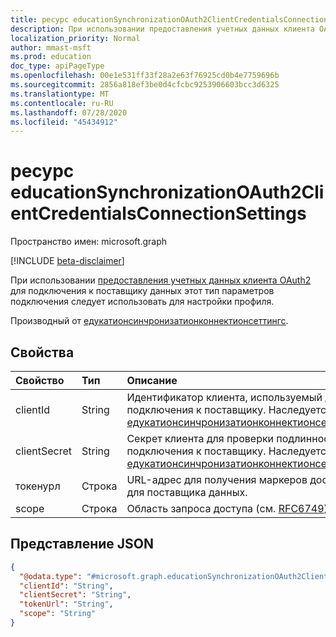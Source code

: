 ```yaml
---
title: ресурс educationSynchronizationOAuth2ClientCredentialsConnectionSettings
description: При использовании предоставления учетных данных клиента OAuth2 для подключения к поставщику данных этот тип параметров подключения следует использовать для настройки профиля.
localization_priority: Normal
author: mmast-msft
ms.prod: education
doc_type: apiPageType
ms.openlocfilehash: 00e1e531ff33f28a2e63f76925cd0b4e7759696b
ms.sourcegitcommit: 2856a818ef3be0d4cfcbc9253906603bcc3d6325
ms.translationtype: MT
ms.contentlocale: ru-RU
ms.lasthandoff: 07/28/2020
ms.locfileid: "45434912"
---
```

# <a name="educationsynchronizationoauth2clientcredentialsconnectionsettings-resource"></a>ресурс educationSynchronizationOAuth2ClientCredentialsConnectionSettings

Пространство имен: microsoft.graph

[!INCLUDE [beta-disclaimer](../../includes/beta-disclaimer.md)]

При использовании [предоставления учетных данных клиента OAuth2](https://tools.ietf.org/html/rfc6749#section-4.4) для подключения к поставщику данных этот тип параметров подключения следует использовать для настройки профиля.

Производный от [едукатионсинчронизатионконнектионсеттингс].

## <a name="properties"></a>Свойства

| Свойство     | Тип   | Описание                                                                                                                |
| :----------- | :----- | :------------------------------------------------------------------------------------------------------------------------- |
| clientId     | String | Идентификатор клиента, используемый для подключения к поставщику. Наследуется от [едукатионсинчронизатионконнектионсеттингс].                    |
| clientSecret | String | Секрет клиента для проверки подлинности подключения к поставщику. Наследуется от [едукатионсинчронизатионконнектионсеттингс]. |
| токенурл     | Строка | URL-адрес для получения маркеров доступа для поставщика данных.                                                                        |
| scope        | Строка | Область запроса доступа (см. [RFC6749](https://tools.ietf.org/html/rfc6749#section-3.3)).                          |

[едукатионсинчронизатионконнектионсеттингс]: educationsynchronizationconnectionsettings.md

## <a name="json-representation"></a>Представление JSON

<!-- {
  "blockType": "resource",
  "@odata.type": "microsoft.graph.educationSynchronizationOAuth2ClientCredentialsConnectionSettings"
}-->

```json
{
  "@odata.type": "#microsoft.graph.educationSynchronizationOAuth2ClientCredentialsConnectionSettings",
  "clientId": "String",
  "clientSecret": "String",
  "tokenUrl": "String",
  "scope": "String"
}
```
